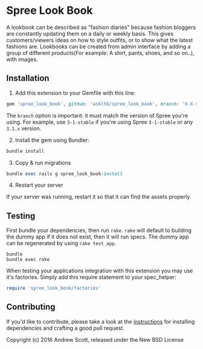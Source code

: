Spree Look Book
=============

 A lookbook can be described as "fashion diaries" because fashion bloggers are constantly updating them on a daily or weekly basis. This gives customers/viewers ideas on how to style outfits, or to show what the latest fashions are. Lookbooks can be created from admin interface by adding a group of different products(For example: A shirt, pants, shoes, and so on..), with images.

## Installation

1. Add this extension to your Gemfile with this line:
  ```ruby
  gem 'spree_look_book', github: 'askl56/spree_look_book', branch: 'X-X-stable'
  ```

  The `branch` option is important: it must match the version of Spree you're using.
  For example, use `3-1-stable` if you're using Spree `3-1-stable` or any `3.1.x` version.

2. Install the gem using Bundler:
  ```ruby
  bundle install
  ```

3. Copy & run migrations
  ```ruby
  bundle exec rails g spree_look_book:install
  ```

4. Restart your server

  If your server was running, restart it so that it can find the assets properly.

## Testing

First bundle your dependencies, then run `rake`. `rake` will default to building the dummy app if it does not exist, then it will run specs. The dummy app can be regenerated by using `rake test_app`.

```shell
bundle
bundle exec rake
```

When testing your applications integration with this extension you may use it's factories.
Simply add this require statement to your spec_helper:

```ruby
require 'spree_look_book/factories'
```


## Contributing

If you'd like to contribute, please take a look at the
[instructions](CONTRIBUTING.md) for installing dependencies and crafting a good
pull request.

Copyright (c) 2016 Andrew Scott, released under the New BSD License
